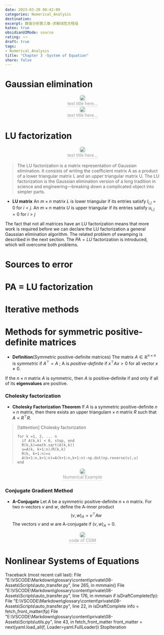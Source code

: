 ```yaml
---
date: 2023-03-20 08:42:09
categories: Numerical_Analysis
destination: 
excerpt: 数值分析第三章-求解线性方程组
katex: true
obsidianUIMode: source
rating: ⭐⭐
draft: true
tags:  
- Numerical_Analysis
title: "Chapter 3 -System of Equation"
share: false
---
```


# Gaussian elimination

<center>
    <img style="border-radius: 0.3125em;
    box-shadow: 0 2px 4px 0 rgba(34,36,38,.12),0 2px 10px 0 rgba(34,36,38,.08);"
    src="https://search.pstatic.net/common?src=https://i.imgur.com/KwY5lC7.png">
    <br>
    <div style="color:orange; border-bottom: 1px solid #d9d9d9;
    display: inline-block;
    color: #999;
    padding: 2px;">text title here...
    </div>
</center>


<center>
    <img style="border-radius: 0.3125em;
    box-shadow: 0 2px 4px 0 rgba(34,36,38,.12),0 2px 10px 0 rgba(34,36,38,.08);"
    src="https://search.pstatic.net/common?src=https://i.imgur.com/81UuLG4.png">
    <br>
    <div style="color:orange; border-bottom: 1px solid #d9d9d9;
    display: inline-block;
    color: #999;
    padding: 2px;">text title here...
    </div>
</center>



# LU factorization

<center>
    <img style="border-radius: 0.3125em;
    box-shadow: 0 2px 4px 0 rgba(34,36,38,.12),0 2px 10px 0 rgba(34,36,38,.08);"
    src="https://search.pstatic.net/common?src=https://i.imgur.com/HKiZCN1.png">
    <br>
    <div style="color:orange; border-bottom: 1px solid #d9d9d9;
    display: inline-block;
    color: #999;
    padding: 2px;">text title here...
    </div>
</center>


> The LU factorization is a matrix representation of Gaussian elimination. It consists of writing the coefficient matrix A as a product of a lower triangular matrix L and an upper triangular matrix U. The LU factorization is the Gaussian elimination version of a long tradition in science and engineering—breaking down a complicated object into simpler parts.

- **LU matrix** 
	An $m × n$ matrix $L$ is lower triangular if its entries satisfy $l_{i ,j} = 0$ for $i < j$. An $m \times n$ matrix $U$ is upper triangular if its entries satisfy $u_{i,j} = 0$ for $i > j$


The fact that not all matrices have an LU factorization means that more work is required before we can declare the LU factorization a general Gaussian elimination algorithm. The related problem of swamping is described in the next section. The $PA = LU$ factorization is introduced, which will overcome both problems.

# Sources to error


# PA = LU factorization 

# Iterative methods


# Methods for symmetric positive-definite matrices 

- **Definition**(Symmetric positive-definite matrices)
	The matrix $A \in  \mathbb{R}^{n \times n}$ is *symmetric* if $A^{\top}=A$ ; A is *positive-definite* if $x^{\top} A x > 0$ for all vector $x \neq 0$.

If the $n \times n$ matrix $A$ is symmetric, then $A$ is positive-definite if and only if all of its **eigenvalues** are positive.


### Cholesky factorization

- **Cholesky Factorization Theorem** 
	If $A$ is a symmetric positive-definite $n \times n$ matrix, then there exists an upper triangular$n \times n$ matrix $R$ such that $A=R^{\top}R$.


> [!attention] Cholesky factorization
> ```
> for k =1, 2, ... n
> 	if A(k,k) < 0, stop, end
> 	R(k,k)=math.sqrt(A(k,k))
> 	u=A(k, k+1:n)/R(k,k)
> 	R(k, k+1:n)=u
> 	A(k+1:n,k+1:n)=A(k+1:n,k+1:n)-np.dot(np.reverse(u),u)
> end
> ```

<center>
    <img style="border-radius: 0.3125em;
    box-shadow: 0 2px 4px 0 rgba(34,36,38,.12),0 2px 10px 0 rgba(34,36,38,.08);"
    src="https://search.pstatic.net/common?src=https://i.imgur.com/FjRovG3.png">
    <br>
    <div style="color:orange; border-bottom: 1px solid #d9d9d9;
    display: inline-block;
    color: #999;
    padding: 2px;">Numerical Example
    </div>
</center>


### Conjugate Gradient Method

- **A-Conjugate**
	Let $A$ be a symmetric positive-definite $n \times n$ matrix. For two n-vectors $v$ and $w$, define the A-inner product $$(v,w)_A = v^{\top}Aw$$The vectors $v$ and $w$ are A-conjugate if $(v,w)_A = 0$.

<center>
    <img style="border-radius: 0.3125em;
    box-shadow: 0 2px 4px 0 rgba(34,36,38,.12),0 2px 10px 0 rgba(34,36,38,.08);"
    src="https://search.pstatic.net/common?src=https://i.imgur.com/8HxHCKS.png">
    <br>
    <div style="color:orange; border-bottom: 1px solid #d9d9d9;
    display: inline-block;
    color: #999;
    padding: 2px;">code of CGM
    </div>
</center>

# Nonlinear Systems of Equations

Traceback (most recent call last):
  File "E:\VSCODE\Markdown\glossary\content\private\08-Assets\Scripts\auto_transfer.py", line 265, in <module>
    mmmain()
  File "E:\VSCODE\Markdown\glossary\content\private\08-Assets\Scripts\auto_transfer.py", line 176, in mmmain
    if isDraftComplete(fp):
  File "E:\VSCODE\Markdown\glossary\content\private\08-Assets\Scripts\auto_transfer.py", line 22, in isDraftComplete
    info = fetch_front_matter(fp)
  File "E:\VSCODE\Markdown\glossary\content\private\08-Assets\Scripts\utils.py", line 43, in fetch_front_matter
    front_matter = next(yaml.load_all(f, Loader=yaml.FullLoader))
StopIteration
